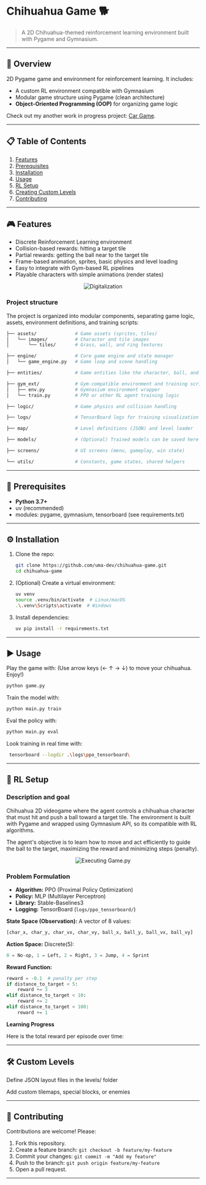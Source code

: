 # Chihuahua Game 🐕

> A 2D Chihuahua-themed reinforcement learning environment built with Pygame and Gymnasium.

---

## 🚀 Overview

2D Pygame game and environment for reinforcement learning. It includes:

* A custom RL environment compatible with Gymnasium
* Modular game structure using Pygame (clean architecture)
* **Object-Oriented Programming (OOP)** for organizing game logic

Check out my another work in progress project: [Car Game](https://github.com/uma-dev/car-game).

---

## 📋 Table of Contents

1. [Features](#-features)
2. [Prerequisites](#-prerequisites)
3. [Installation](#installation)
4. [Usage](#usage)
5. [RL Setup](#-rl-setup)
6. [Creating Custom Levels](#custom-levels)
7. [Contributing](#-contributing)

---

## 🎮 Features

* Discrete Reinforcement Learning environment
* Collision-based rewards: hitting a target tile
* Partial rewards: getting the ball near to the target tile
* Frame-based animation, sprites, basic physics and level loading
* Easy to integrate with Gym-based RL pipelines
* Playable characters with simple animations (render states)

<p align="center">
  <img alt="Digitalization" src="https://github.com/user-attachments/assets/4cbf36be-3d27-47a0-a164-aeee6a9abd8a">
</p>

### Project structure

The project is organized into modular components, separating game logic, assets, environment definitions, and training scripts:

``` bash
├── assets/              # Game assets (sprites, tiles)
│   └── images/          # Character and tile images
│       └── tiles/       # Grass, wall, and ring textures

├── engine/              # Core game engine and state manager
│   └── game_engine.py   # Game loop and scene handling

├── entities/            # Game entities like the character, ball, and target

├── gym_ext/             # Gym-compatible environment and training script
│   ├── env.py           # Gymnasium environment wrapper
│   └── train.py         # PPO or other RL agent training logic

├── logic/               # Game physics and collision handling

├── logs/                # TensorBoard logs for training visualization

├── map/                 # Level definitions (JSON) and level loader

├── models/              # (Optional) Trained models can be saved here

├── screens/             # UI screens (menu, gameplay, win state)

└── utils/               # Constants, game states, shared helpers
```

---

## 🔧 Prerequisites

* **Python 3.7+**
* uv (recommended)
* modules: pygame, gymnasium, tensorboard (see requirements.txt)

---

<a name="installation"></a>

## ⚙️ Installation

1. Clone the repo:

   ```bash
   git clone https://github.com/uma-dev/chihuahua-game.git
   cd chihuahua-game
   ```

2. (Optional) Create a virtual environment:

   ```bash
   uv venv 
   source .venv/bin/activate  # Linux/macOS
   .\.venv\Scripts\activate  # Windows
   ```

3. Install dependencies:

   ```bash
   uv pip install -r requirements.txt
   ```

---

<a name="usage"></a>

## ▶️ Usage

Play the game with: (Use arrow keys (← ↑ → ↓) to move your chihuahua. Enjoy!)

```bash
python game.py
```

Train the model with:

```bash
python main.py train 
```

Eval the policy with:

```bash
python main.py eval
```

Look training in real time with:

```bash
 tensorboard --logdir .\logs\ppo_tensorboard\
```

---

## 🧠 RL Setup

### Description and goal

Chihuahua 2D videogame where the agent controls a chihuahua character that must hit and push a ball toward a target tile. The environment is built with Pygame and wrapped using Gymnasium API, so its compatible with RL algorithms.

The agent's objective is to learn how to move and act efficiently to guide the ball to the target, maximizing the reward and minimizing steps (penalty).

<p align="center">
  <img
    alt="Executing Game.py"
    src="https://github.com/user-attachments/assets/fad08b8e-f179-4974-bcd4-360608192ee5">
</p>

### Problem Formulation

* **Algorithm:** PPO (Proximal Policy Optimization)
* **Policy:** MLP (Multilayer Perceptron)
* **Library:** Stable-Baselines3
* **Logging:** TensorBoard (`logs/ppo_tensorboard/`)

**State Space (Observation):**
A vector of 8 values:

```python
[char_x, char_y, char_vx, char_vy, ball_x, ball_y, ball_vx, ball_vy]
```

**Action Space:**
Discrete(5):

```python
0 = No-op, 1 = Left, 2 = Right, 3 = Jump, 4 = Sprint
```

**Reward Function:**

```python
reward = -0.1  # penalty per step
if distance_to_target < 5:
    reward += 3
elif distance_to_target < 10:
    reward += 2
elif distance_to_target < 100:
    reward += 1
```

**Learning Progress**

Here is the total reward per episode over time:

---

<a name="custom-levels"></a>

## 🛠️ Custom Levels

Define JSON layout files in the levels/ folder

Add custom tilemaps, special blocks, or enemies

---

## 🤝 Contributing

Contributions are welcome! Please:

1. Fork this repository.
2. Create a feature branch: `git checkout -b feature/my-feature`
3. Commit your changes: `git commit -m "Add my feature"`
4. Push to the branch: `git push origin feature/my-feature`
5. Open a pull request.

---
